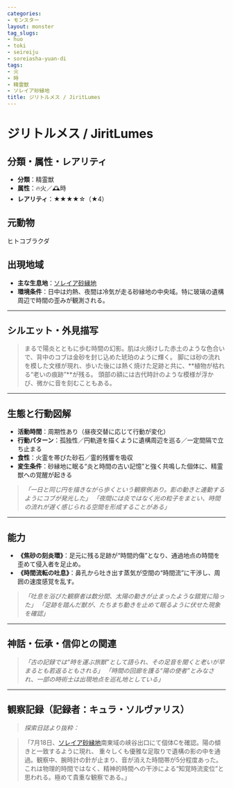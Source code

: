 ```yaml
---
categories:
- モンスター
layout: monster
tag_slugs:
- huo
- toki
- seireiju
- soreiasha-yuan-di
tags:
- 火
- 時
- 精霊獣
- ソレイア砂縁地
title: ジリトルメス / JiritLumes
---
```


# ジリトルメス / JiritLumes

## 分類・属性・レアリティ

* **分類**：精霊獣
* **属性**：🔥火／🕰時
* **レアリティ**：★★★★☆（★4）

## 元動物

ヒトコブラクダ

## 出現地域

* **主な生息地**：[ソレイア砂縁地](../place/soleia_duneline.md)
* **環境条件**：日中は灼熱、夜間は冷気が走る砂縁地の中央域。特に玻璃の遺構周辺で時間の歪みが観測される。

---

## シルエット・外見描写

> まるで陽炎とともに歩む時間の幻影。肌は火焼けした赤土のような色合いで、背中のコブは金砂を封じ込めた琥珀のように輝く。
> 脚には砂の流れを模した文様が現れ、歩いた後には熱く焼けた足跡と共に、\*\*植物が枯れる“老いの痕跡”\*\*が残る。
> 頭部の額には古代時計のような模様が浮かび、微かに音を刻むこともある。

---

## 生態と行動図解

* **活動時間**：周期性あり（昼夜交替に応じて行動が変化）
* **行動パターン**：孤独性／円軌道を描くように遺構周辺を巡る／一定間隔で立ち止まる
* **食性**：火霊を帯びた砂石／霊的残響を吸収
* **変生条件**：砂縁地に眠る“炎と時間の古い記憶”と強く共鳴した個体に、精霊獣への覚醒が起きる

> *「一日と同じ円を描きながら歩くという観察例あり。影の動きと連動するようにコブが発光した」*
> *「夜間には炎ではなく光の粒子をまとい、時間の流れが遅く感じられる空間を形成することがある」*

---

## 能力

* **《焦砂の刻炎環》**：足元に残る足跡が“時間灼傷”となり、通過地点の時間を歪めて侵入者を足止め。
* **《時間流転の吐息》**：鼻孔から吐き出す蒸気が空間の“時間流”に干渉し、周囲の速度感覚を乱す。

> *「吐息を浴びた観察者は数分間、太陽の動きが止まったような錯覚に陥った」*
> *「足跡を踏んだ獣が、たちまち動きを止めて眠るように伏せた現象を確認」*

---

## 神話・伝承・信仰との関連

> *「古の記録では“時を運ぶ旅獣”として語られ、その足音を聞くと老いが早まるとも若返るともされる」*
> *「時間の回廊を護る“陽の使者”とみなされ、一部の時術士は出現地点を巡礼地としている」*

---

## 観察記録（記録者：キュラ・ソルヴァリス）

> *探索日誌より抜粋：*

> 「7月18日、[ソレイア砂縁地](../place/soleia_duneline.md)南東域の峡谷出口にて個体Cを確認。陽の傾きと一致するように現れ、
> 重々しくも優雅な足取りで遺構の影の中を通過。観察中、腕時計の針が止まり、音が消えた時間帯が5分程度あった。
> これは物理的時間ではなく、精神的時間への干渉による“知覚時流変位”と思われる。極めて貴重な観察である。」
